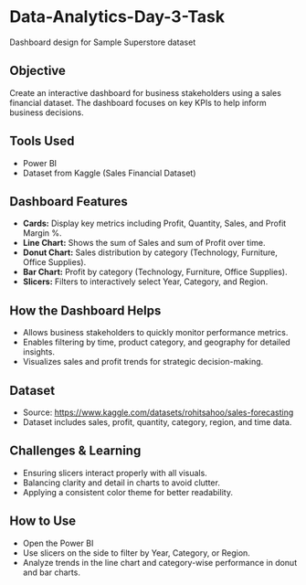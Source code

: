 # Data-Analytics-Day-3-Task
Dashboard design for Sample Superstore dataset

## Objective  
Create an interactive dashboard for business stakeholders using a sales financial dataset. The dashboard focuses on key KPIs to help inform business decisions.

## Tools Used  
- Power BI   
- Dataset from Kaggle (Sales Financial Dataset)

## Dashboard Features  
- **Cards:** Display key metrics including Profit, Quantity, Sales, and Profit Margin %.  
- **Line Chart:** Shows the sum of Sales and sum of Profit over time.  
- **Donut Chart:** Sales distribution by category (Technology, Furniture, Office Supplies).  
- **Bar Chart:** Profit by category (Technology, Furniture, Office Supplies).  
- **Slicers:** Filters to interactively select Year, Category, and Region.

## How the Dashboard Helps  
- Allows business stakeholders to quickly monitor performance metrics.  
- Enables filtering by time, product category, and geography for detailed insights.  
- Visualizes sales and profit trends for strategic decision-making.

## Dataset  
- Source: https://www.kaggle.com/datasets/rohitsahoo/sales-forecasting  
- Dataset includes sales, profit, quantity, category, region, and time data.

## Challenges & Learning  
- Ensuring slicers interact properly with all visuals.  
- Balancing clarity and detail in charts to avoid clutter.  
- Applying a consistent color theme for better readability.

## How to Use  
- Open the Power BI 
- Use slicers on the side to filter by Year, Category, or Region.  
- Analyze trends in the line chart and category-wise performance in donut and bar charts.





